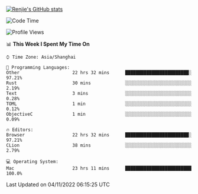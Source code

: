 [![Renjie's GitHub stats](https://github-readme-stats.vercel.app/api?username=liurenjie1024&show_icons=true&theme=chartreuse-dark)](https://github.com/anuraghazra/github-readme-stats)

<!--START_SECTION:waka-->
![Code Time](http://img.shields.io/badge/Code%20Time-293%20hrs%2050%20mins-blue)

![Profile Views](http://img.shields.io/badge/Profile%20Views-18-blue)

📊 **This Week I Spent My Time On** 

```text
⌚︎ Time Zone: Asia/Shanghai

💬 Programming Languages: 
Other                    22 hrs 32 mins      ████████████████████████░   97.21% 
Rust                     30 mins             ░░░░░░░░░░░░░░░░░░░░░░░░░   2.19% 
Text                     3 mins              ░░░░░░░░░░░░░░░░░░░░░░░░░   0.28% 
TOML                     1 min               ░░░░░░░░░░░░░░░░░░░░░░░░░   0.12% 
ObjectiveC               1 min               ░░░░░░░░░░░░░░░░░░░░░░░░░   0.09%

🔥 Editors: 
Browser                  22 hrs 32 mins      ████████████████████████░   97.21% 
CLion                    38 mins             ░░░░░░░░░░░░░░░░░░░░░░░░░   2.79%

💻 Operating System: 
Mac                      23 hrs 11 mins      █████████████████████████   100.0%

```


 Last Updated on 04/11/2022 06:15:25 UTC
<!--END_SECTION:waka-->

